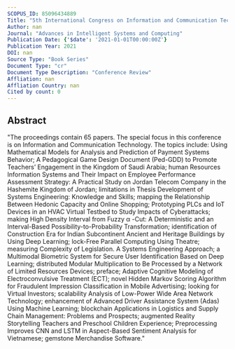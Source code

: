 ```yaml
---
SCOPUS_ID: 85096434889
Title: "5th International Congress on Information and Communication Technology, ICICT 2020"
Author: nan
Journal: "Advances in Intelligent Systems and Computing"
Publication Date: {'$date': '2021-01-01T00:00:00Z'}
Publication Year: 2021
DOI: nan
Source Type: "Book Series"
Document Type: "cr"
Document Type Description: "Conference Review"
Affliation: nan
Affliation Country: nan
Cited by count: 0
---
```


## Abstract
"The proceedings contain 65 papers. The special focus in this conference is on Information and Communication Technology. The topics include: Using Mathematical Models for Analysis and Prediction of Payment Systems Behavior; A Pedagogical Game Design Document (Ped-GDD) to Promote Teachers’ Engagement in the Kingdom of Saudi Arabia; human Resources Information Systems and Their Impact on Employee Performance Assessment Strategy: A Practical Study on Jordan Telecom Company in the Hashemite Kingdom of Jordan; limitations in Thesis Development of Systems Engineering: Knowledge and Skills; mapping the Relationship Between Hedonic Capacity and Online Shopping; Prototyping PLCs and IoT Devices in an HVAC Virtual Testbed to Study Impacts of Cyberattacks; making High Density Interval from Fuzzy α -Cut: A Deterministic and an Interval-Based Possibility-to-Probability Transformation; identification of Construction Era for Indian Subcontinent Ancient and Heritage Buildings by Using Deep Learning; lock-Free Parallel Computing Using Theatre; measuring Complexity of Legislation. A Systems Engineering Approach; a Multimodal Biometric System for Secure User Identification Based on Deep Learning; distributed Modular Multiplication to Be Processed by a Network of Limited Resources Devices; preface; Adaptive Cognitive Modeling of Electroconvulsive Treatment (ECT); novel Hidden Markov Scoring Algorithm for Fraudulent Impression Classification in Mobile Advertising; looking for Virtual Investors; scalability Analysis of Low-Power Wide Area Network Technology; enhancement of Advanced Driver Assistance System (Adas) Using Machine Learning; blockchain Applications in Logistics and Supply Chain Management: Problems and Prospects; augmented Reality Storytelling Teachers and Preschool Children Experience; Preprocessing Improves CNN and LSTM in Aspect-Based Sentiment Analysis for Vietnamese; gemstone Merchandise Software."

